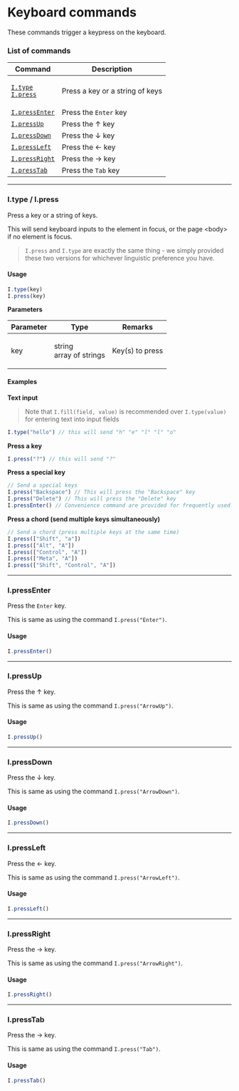 # Keyboard commands



These commands trigger a keypress on the keyboard.

### List of commands <a href="#list-of-commands" id="list-of-commands"></a>

| Command                                                                                                                                              | Description                     |
| ---------------------------------------------------------------------------------------------------------------------------------------------------- | ------------------------------- |
| <p><a href="keyboard-commands.md#itype--ipress"><code>I.type</code></a><br><a href="keyboard-commands.md#itype--ipress"><code>I.press</code></a></p> | Press a key or a string of keys |
| [`I.pressEnter`](keyboard-commands.md#ipressenter)                                                                                                   | Press the `Enter` key           |
| [`I.pressUp`](keyboard-commands.md#ipressup)                                                                                                         | Press the ↑ key                 |
| [`I.pressDown`](keyboard-commands.md#ipressdown)                                                                                                     | Press the ↓ key                 |
| [`I.pressLeft`](keyboard-commands.md#ipressleft)                                                                                                     | Press the ← key                 |
| [`I.pressRight`](keyboard-commands.md#ipressright)                                                                                                   | Press the → key                 |
| [`I.pressTab`](keyboard-commands.md#ipresstab)                                                                                                       | Press the `Tab` key             |

***

### I.type / I.press <a href="#itype--ipress" id="itype--ipress"></a>

Press a key or a string of keys.

This will send keyboard inputs to the element in focus, or the page \<body> if no element is focus.

> `I.press` and `I.type` are exactly the same thing - we simply provided these two versions for whichever linguistic preference you have.

#### Usage <a href="#usage" id="usage"></a>

```javascript
I.type(key)
I.press(key)
```

**Parameters**

| Parameter | Type                              | Remarks         |
| --------- | --------------------------------- | --------------- |
| key       | <p>string<br>array of strings</p> | Key(s) to press |

#### Examples <a href="#examples" id="examples"></a>

**Text input**

> Note that `I.fill(field, value)` is recommended over `I.type(value)` for entering text into input fields

```javascript
I.type("hello") // this will send "h" "e" "l" "l" "o"
```

**Press a key**

```javascript
I.press("?") // this will send "?"
```

**Press a special key**

```javascript
// Send a special keys 
I.press("Backspace") // This will press the "Backspace" key
I.press("Delete") // This will press the "Delete" key
I.pressEnter() // Convenience command are provided for frequently used keys
```

**Press a chord (send multiple keys simultaneously)**

```javascript
// Send a chord (press multiple keys at the same time)
I.press(["Shift", "a"])
I.press(["Alt", "A"]) 
I.press(["Control", "A"])
I.press(["Meta", "A"])
I.press(["Shift", "Control", "A"])
```

***

### I.pressEnter <a href="#ipressenter" id="ipressenter"></a>

Press the `Enter` key.

This is same as using the command `I.press("Enter")`.

#### Usage <a href="#usage" id="usage"></a>

```javascript
I.pressEnter()
```

***

### I.pressUp <a href="#ipressup" id="ipressup"></a>

Press the ↑ key.

This is same as using the command `I.press("ArrowUp")`.

#### Usage <a href="#usage" id="usage"></a>

```javascript
I.pressUp()
```

***

### I.pressDown <a href="#ipressdown" id="ipressdown"></a>

Press the ↓ key.

This is same as using the command `I.press("ArrowDown")`.

#### Usage <a href="#usage" id="usage"></a>

```javascript
I.pressDown()
```

***

### I.pressLeft <a href="#ipressleft" id="ipressleft"></a>

Press the ← key.

This is same as using the command `I.press("ArrowLeft")`.

#### Usage <a href="#usage" id="usage"></a>

```javascript
I.pressLeft()
```

***

### I.pressRight <a href="#ipressright" id="ipressright"></a>

Press the → key.

This is same as using the command `I.press("ArrowRight")`.

#### Usage <a href="#usage" id="usage"></a>

```javascript
I.pressRight()
```

***

### I.pressTab <a href="#ipresstab" id="ipresstab"></a>

Press the → key.

This is same as using the command `I.press("Tab")`.

#### Usage <a href="#usage" id="usage"></a>

```javascript
I.pressTab()
```
